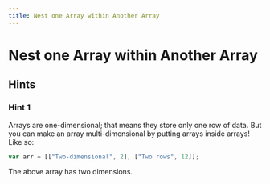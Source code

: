 ```yaml
---
title: Nest one Array within Another Array
---
```

# Nest one Array within Another Array

## Hints

### Hint 1
Arrays are one-dimensional; that means they store only one row of data. But you can make an array multi-dimensional by putting arrays inside arrays! Like so:

```javascript
var arr = [["Two-dimensional", 2], ["Two rows", 12]];
```

The above array has two dimensions.
